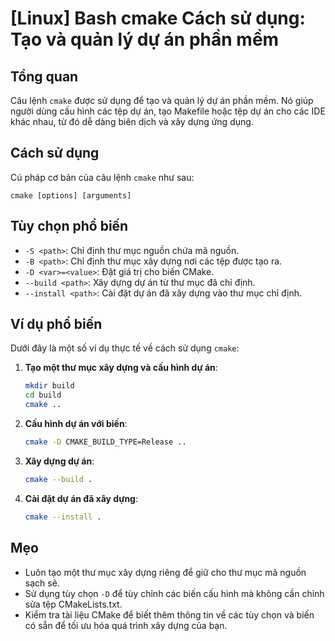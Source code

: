 # [Linux] Bash cmake Cách sử dụng: Tạo và quản lý dự án phần mềm

## Tổng quan
Câu lệnh `cmake` được sử dụng để tạo và quản lý dự án phần mềm. Nó giúp người dùng cấu hình các tệp dự án, tạo Makefile hoặc tệp dự án cho các IDE khác nhau, từ đó dễ dàng biên dịch và xây dựng ứng dụng.

## Cách sử dụng
Cú pháp cơ bản của câu lệnh `cmake` như sau:
```
cmake [options] [arguments]
```

## Tùy chọn phổ biến
- `-S <path>`: Chỉ định thư mục nguồn chứa mã nguồn.
- `-B <path>`: Chỉ định thư mục xây dựng nơi các tệp được tạo ra.
- `-D <var>=<value>`: Đặt giá trị cho biến CMake.
- `--build <path>`: Xây dựng dự án từ thư mục đã chỉ định.
- `--install <path>`: Cài đặt dự án đã xây dựng vào thư mục chỉ định.

## Ví dụ phổ biến
Dưới đây là một số ví dụ thực tế về cách sử dụng `cmake`:

1. **Tạo một thư mục xây dựng và cấu hình dự án**:
   ```bash
   mkdir build
   cd build
   cmake ..
   ```

2. **Cấu hình dự án với biến**:
   ```bash
   cmake -D CMAKE_BUILD_TYPE=Release ..
   ```

3. **Xây dựng dự án**:
   ```bash
   cmake --build .
   ```

4. **Cài đặt dự án đã xây dựng**:
   ```bash
   cmake --install .
   ```

## Mẹo
- Luôn tạo một thư mục xây dựng riêng để giữ cho thư mục mã nguồn sạch sẽ.
- Sử dụng tùy chọn `-D` để tùy chỉnh các biến cấu hình mà không cần chỉnh sửa tệp CMakeLists.txt.
- Kiểm tra tài liệu CMake để biết thêm thông tin về các tùy chọn và biến có sẵn để tối ưu hóa quá trình xây dựng của bạn.